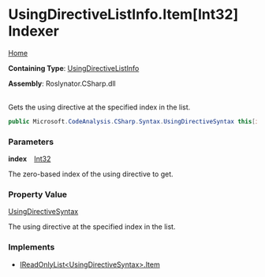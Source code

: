 # UsingDirectiveListInfo\.Item\[Int32\] Indexer

[Home](../../../../../README.md)

**Containing Type**: [UsingDirectiveListInfo](../README.md)

**Assembly**: Roslynator\.CSharp\.dll

\
Gets the using directive at the specified index in the list\.

```csharp
public Microsoft.CodeAnalysis.CSharp.Syntax.UsingDirectiveSyntax this[int index] { get; }
```

### Parameters

**index** &ensp; [Int32](https://docs.microsoft.com/en-us/dotnet/api/system.int32)

The zero\-based index of the using directive to get\. 

### Property Value

[UsingDirectiveSyntax](https://docs.microsoft.com/en-us/dotnet/api/microsoft.codeanalysis.csharp.syntax.usingdirectivesyntax)

The using directive at the specified index in the list\.

### Implements

* [IReadOnlyList\<UsingDirectiveSyntax>.Item](https://docs.microsoft.com/en-us/dotnet/api/system.collections.generic.ireadonlylist-1.item)
